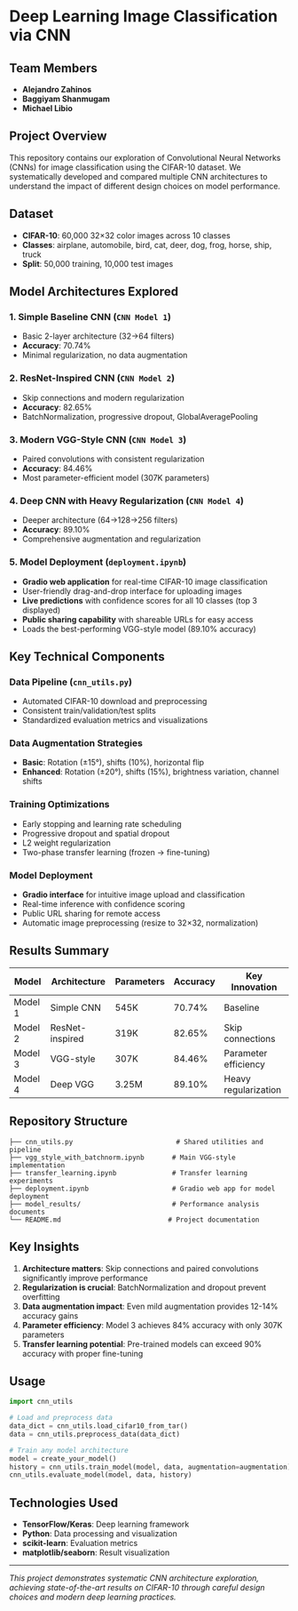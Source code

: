 # Deep Learning Image Classification via CNN

## Team Members
- **Alejandro Zahinos**
- **Baggiyam Shanmugam** 
- **Michael Libio**

## Project Overview
This repository contains our exploration of Convolutional Neural Networks (CNNs) for image classification using the CIFAR-10 dataset. We systematically developed and compared multiple CNN architectures to understand the impact of different design choices on model performance.

## Dataset
- **CIFAR-10**: 60,000 32×32 color images across 10 classes
- **Classes**: airplane, automobile, bird, cat, deer, dog, frog, horse, ship, truck
- **Split**: 50,000 training, 10,000 test images

## Model Architectures Explored

### 1. Simple Baseline CNN (`CNN Model 1`)
- Basic 2-layer architecture (32→64 filters)
- **Accuracy**: 70.74%
- Minimal regularization, no data augmentation

### 2. ResNet-Inspired CNN (`CNN Model 2`) 
- Skip connections and modern regularization
- **Accuracy**: 82.65%
- BatchNormalization, progressive dropout, GlobalAveragePooling

### 3. Modern VGG-Style CNN (`CNN Model 3`)
- Paired convolutions with consistent regularization
- **Accuracy**: 84.46%
- Most parameter-efficient model (307K parameters)

### 4. Deep CNN with Heavy Regularization (`CNN Model 4`)
- Deeper architecture (64→128→256 filters)
- **Accuracy**: 89.10%
- Comprehensive augmentation and regularization

### 5. Model Deployment (`deployment.ipynb`)
- **Gradio web application** for real-time CIFAR-10 image classification
- User-friendly drag-and-drop interface for uploading images
- **Live predictions** with confidence scores for all 10 classes (top 3 displayed)
- **Public sharing capability** with shareable URLs for easy access
- Loads the best-performing VGG-style model (89.10% accuracy)

## Key Technical Components

### Data Pipeline (`cnn_utils.py`)
- Automated CIFAR-10 download and preprocessing
- Consistent train/validation/test splits
- Standardized evaluation metrics and visualizations

### Data Augmentation Strategies
- **Basic**: Rotation (±15°), shifts (10%), horizontal flip
- **Enhanced**: Rotation (±20°), shifts (15%), brightness variation, channel shifts

### Training Optimizations
- Early stopping and learning rate scheduling
- Progressive dropout and spatial dropout
- L2 weight regularization
- Two-phase transfer learning (frozen → fine-tuning)

### Model Deployment
- **Gradio interface** for intuitive image upload and classification
- Real-time inference with confidence scoring
- Public URL sharing for remote access
- Automatic image preprocessing (resize to 32×32, normalization)

## Results Summary

| Model | Architecture | Parameters | Accuracy | Key Innovation |
|-------|-------------|------------|----------|----------------|
| Model 1 | Simple CNN | 545K | 70.74% | Baseline |
| Model 2 | ResNet-inspired | 319K | 82.65% | Skip connections |
| Model 3 | VGG-style | 307K | 84.46% | Parameter efficiency |
| Model 4 | Deep VGG | 3.25M | 89.10% | Heavy regularization |

## Repository Structure
```
├── cnn_utils.py                          # Shared utilities and pipeline
├── vgg_style_with_batchnorm.ipynb       # Main VGG-style implementation
├── transfer_learning.ipynb              # Transfer learning experiments
├── deployment.ipynb                     # Gradio web app for model deployment
├── model_results/                       # Performance analysis documents
└── README.md                           # Project documentation
```

## Key Insights
1. **Architecture matters**: Skip connections and paired convolutions significantly improve performance
2. **Regularization is crucial**: BatchNormalization and dropout prevent overfitting
3. **Data augmentation impact**: Even mild augmentation provides 12-14% accuracy gains
4. **Parameter efficiency**: Model 3 achieves 84% accuracy with only 307K parameters
5. **Transfer learning potential**: Pre-trained models can exceed 90% accuracy with proper fine-tuning

## Usage
```python
import cnn_utils

# Load and preprocess data
data_dict = cnn_utils.load_cifar10_from_tar()
data = cnn_utils.preprocess_data(data_dict)

# Train any model architecture
model = create_your_model()
history = cnn_utils.train_model(model, data, augmentation=augmentation)
cnn_utils.evaluate_model(model, data, history)
```

## Technologies Used
- **TensorFlow/Keras**: Deep learning framework
- **Python**: Data processing and visualization
- **scikit-learn**: Evaluation metrics
- **matplotlib/seaborn**: Result visualization

---
*This project demonstrates systematic CNN architecture exploration, achieving state-of-the-art results on CIFAR-10 through careful design choices and modern deep learning practices.*